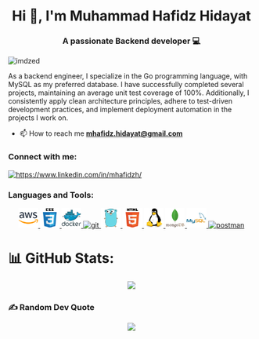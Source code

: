 
<h1 align="center">Hi 👋, I'm Muhammad Hafidz Hidayat</h1>
<h3 align="center">A passionate Backend developer 💻</h3>

<p align="left"> <img src="https://komarev.com/ghpvc/?username=imdzed&label=Profile%20views&color=0e75b6&style=flat" alt="imdzed" /> </p>

As a backend engineer, I specialize in the Go programming language, with MySQL as my preferred database. I have successfully completed several projects, maintaining an average unit test coverage of 100%. Additionally, I consistently apply clean architecture principles, adhere to test-driven development practices, and implement deployment automation in the projects I work on.

- 📫 How to reach me **mhafidz.hidayat@gmail.com**

<h3 align="left">Connect with me:</h3>
<p align="left">
<a href="https://linkedin.com/in/https://www.linkedin.com/in/mhafidzh/" target="blank"><img align="center" src="https://raw.githubusercontent.com/rahuldkjain/github-profile-readme-generator/master/src/images/icons/Social/linked-in-alt.svg" alt="https://www.linkedin.com/in/mhafidzh/" height="30" width="40" /></a>
</p>

<h3 align="left">Languages and Tools:</h3>

<p align="center"> <a href="https://aws.amazon.com" target="_blank" rel="noreferrer"> <img src="https://raw.githubusercontent.com/devicons/devicon/master/icons/amazonwebservices/amazonwebservices-original-wordmark.svg" alt="aws" width="40" height="40"/> </a> <a href="https://www.w3schools.com/css/" target="_blank" rel="noreferrer"> <img src="https://raw.githubusercontent.com/devicons/devicon/master/icons/css3/css3-original-wordmark.svg" alt="css3" width="40" height="40"/> </a> <a href="https://www.docker.com/" target="_blank" rel="noreferrer"> <img src="https://raw.githubusercontent.com/devicons/devicon/master/icons/docker/docker-original-wordmark.svg" alt="docker" width="40" height="40"/> </a> <a href="https://git-scm.com/" target="_blank" rel="noreferrer"> <img src="https://www.vectorlogo.zone/logos/git-scm/git-scm-icon.svg" alt="git" width="40" height="40"/> </a> <a href="https://golang.org" target="_blank" rel="noreferrer"> <img src="https://raw.githubusercontent.com/devicons/devicon/master/icons/go/go-original.svg" alt="go" width="40" height="40"/> </a> <a href="https://www.w3.org/html/" target="_blank" rel="noreferrer"> <img src="https://raw.githubusercontent.com/devicons/devicon/master/icons/html5/html5-original-wordmark.svg" alt="html5" width="40" height="40"/> </a> <a href="https://www.linux.org/" target="_blank" rel="noreferrer"> <img src="https://raw.githubusercontent.com/devicons/devicon/master/icons/linux/linux-original.svg" alt="linux" width="40" height="40"/> </a> <a href="https://www.mongodb.com/" target="_blank" rel="noreferrer"> <img src="https://raw.githubusercontent.com/devicons/devicon/master/icons/mongodb/mongodb-original-wordmark.svg" alt="mongodb" width="40" height="40"/> </a> <a href="https://www.mysql.com/" target="_blank" rel="noreferrer"> <img src="https://raw.githubusercontent.com/devicons/devicon/master/icons/mysql/mysql-original-wordmark.svg" alt="mysql" width="40" height="40"/> </a> <a href="https://postman.com" target="_blank" rel="noreferrer"> <img src="https://www.vectorlogo.zone/logos/getpostman/getpostman-icon.svg" alt="postman" width="40" height="40"/> </a> </p>



# 📊 GitHub Stats:

<div align=center>

![](https://github-readme-stats.vercel.app/api/top-langs/?username=imDzed&theme=vision-friendly-dark&hide_border=false&include_all_commits=true&count_private=true&layout=compact)

</div>

### ✍️ Random Dev Quote

<div align=center>

![](https://quotes-github-readme.vercel.app/api?type=horizontal&theme=tokyonight)

</div>